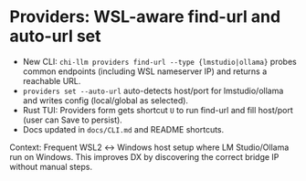 # Providers: WSL-aware find-url and auto-url set

- New CLI: `chi-llm providers find-url --type {lmstudio|ollama}` probes common endpoints (including WSL nameserver IP) and returns a reachable URL.
- `providers set --auto-url` auto-detects host/port for lmstudio/ollama and writes config (local/global as selected).
- Rust TUI: Providers form gets shortcut `U` to run find-url and fill host/port (user can Save to persist).
- Docs updated in `docs/CLI.md` and README shortcuts.

Context: Frequent WSL2 ↔ Windows host setup where LM Studio/Ollama run on Windows. This improves DX by discovering the correct bridge IP without manual steps.
